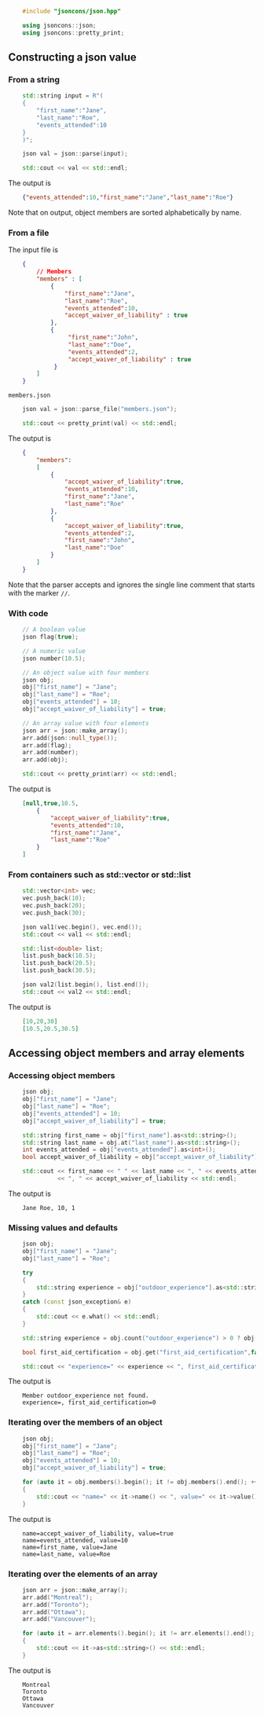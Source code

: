 ```c++
    #include "jsoncons/json.hpp"

    using jsoncons::json;
    using jsoncons::pretty_print;
```
## Constructing a json value

### From a string
```c++
    std::string input = R"(
    {
        "first_name":"Jane",
        "last_name":"Roe",
        "events_attended":10
    }
    )";

    json val = json::parse(input);

    std::cout << val << std::endl;
```
The output is
```json
    {"events_attended":10,"first_name":"Jane","last_name":"Roe"}
```
Note that on output, object members are sorted alphabetically by name.

### From a file

The input file is
```json
    {
        // Members
        "members" : [
            {
                "first_name":"Jane",
                "last_name":"Roe",
                "events_attended":10,
                "accept_waiver_of_liability" : true
            },
            {
                 "first_name":"John",
                 "last_name":"Doe",
                 "events_attended":2,
                 "accept_waiver_of_liability" : true
             }
        ]
    }
```
`members.json`
```c++
    json val = json::parse_file("members.json");

    std::cout << pretty_print(val) << std::endl;
```
The output is
```json
    {
        "members":
        [
            {
                "accept_waiver_of_liability":true,
                "events_attended":10,
                "first_name":"Jane",
                "last_name":"Roe"
            },
            {
                "accept_waiver_of_liability":true,
                "events_attended":2,
                "first_name":"John",
                "last_name":"Doe"
            }
        ]
    }
```
Note that the parser accepts and ignores the single line comment that starts with the marker `//`.

### With code
```c++
    // A boolean value
    json flag(true);

    // A numeric value
    json number(10.5);

    // An object value with four members
    json obj;
    obj["first_name"] = "Jane";
    obj["last_name"] = "Roe";
    obj["events_attended"] = 10;
    obj["accept_waiver_of_liability"] = true;

    // An array value with four elements
    json arr = json::make_array();
    arr.add(json::null_type());
    arr.add(flag);
    arr.add(number);
    arr.add(obj);

    std::cout << pretty_print(arr) << std::endl;
```
The output is
```json
    [null,true,10.5,
        {
            "accept_waiver_of_liability":true,
            "events_attended":10,
            "first_name":"Jane",
            "last_name":"Roe"
        }
    ]
```
### From containers such as std::vector or std::list
```c++
    std::vector<int> vec;
    vec.push_back(10);
    vec.push_back(20);
    vec.push_back(30);

    json val1(vec.begin(), vec.end());
    std::cout << val1 << std::endl;

    std::list<double> list;
    list.push_back(10.5);
    list.push_back(20.5);
    list.push_back(30.5);

    json val2(list.begin(), list.end());
    std::cout << val2 << std::endl;
```
The output is 
```json
    [10,20,30]
    [10.5,20.5,30.5]
```
## Accessing object members and array elements

### Accessing object members
```c++
    json obj;
    obj["first_name"] = "Jane";
    obj["last_name"] = "Roe";
    obj["events_attended"] = 10;
    obj["accept_waiver_of_liability"] = true;

    std::string first_name = obj["first_name"].as<std::string>();
    std::string last_name = obj.at("last_name").as<std::string>();
    int events_attended = obj["events_attended"].as<int>();
    bool accept_waiver_of_liability = obj["accept_waiver_of_liability"].as<bool>();

    std::cout << first_name << " " << last_name << ", " << events_attended 
              << ", " << accept_waiver_of_liability << std::endl;
```
The output is
```
    Jane Roe, 10, 1
```
### Missing values and defaults
```c++
    json obj;
    obj["first_name"] = "Jane";
    obj["last_name"] = "Roe";

    try
    {
        std::string experience = obj["outdoor_experience"].as<std::string>();
    }
    catch (const json_exception& e)
    {
        std::cout << e.what() << std::endl;
    }

    std::string experience = obj.count("outdoor_experience") > 0 ? obj["outdoor_experience"].as<std::string>() : "";

    bool first_aid_certification = obj.get("first_aid_certification",false).as<bool>();

    std::cout << "experience=" << experience << ", first_aid_certification=" << first_aid_certification << std::endl;
```
The output is
```
    Member outdoor_experience not found.
    experience=, first_aid_certification=0
```
### Iterating over the members of an object
```c++
    json obj;
    obj["first_name"] = "Jane";
    obj["last_name"] = "Roe";
    obj["events_attended"] = 10;
    obj["accept_waiver_of_liability"] = true;

    for (auto it = obj.members().begin(); it != obj.members().end(); ++it)
    {
        std::cout << "name=" << it->name() << ", value=" << it->value().as<std::string>() << std::endl;
    }
```
The output is
```
    name=accept_waiver_of_liability, value=true
    name=events_attended, value=10
    name=first_name, value=Jane
    name=last_name, value=Roe
```
### Iterating over the elements of an array
```c++
    json arr = json::make_array();
    arr.add("Montreal");
    arr.add("Toronto");
    arr.add("Ottawa");
    arr.add("Vancouver");

    for (auto it = arr.elements().begin(); it != arr.elements().end(); ++it)
    {
        std::cout << it->as<std::string>() << std::endl;
    }
```
The output is
```
    Montreal
    Toronto
    Ottawa
    Vancouver
```

